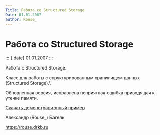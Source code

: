 ```yaml
---
Title: Работа со Structured Storage
Date: 01.01.2007
author: Rouse_
---
```



Работа со Structured Storage
============================

::: {.date}
01.01.2007
:::

Работа с Structured Storage.

Класс для работы с структурированным хранилищем данных (Structured
Storage).\

Обновленная версия, исправлена неприятная ошибка приводящая к утечке
памяти.

[Скачать демонстрационный пример](storage.zip)

Александр (Rouse\_) Багель

<https://rouse.drkb.ru>
